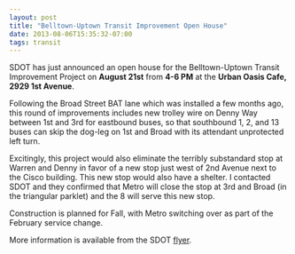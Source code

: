 ```yaml
---
layout: post
title: "Belltown-Uptown Transit Improvement Open House"
date: 2013-08-06T15:35:32-07:00
tags: transit
---
```


SDOT has just announced an open house for the Belltown-Uptown Transit Improvement Project on **August 21st** from **4-6 PM** at the **Urban Oasis Cafe, 2929 1st Avenue**.

Following the Broad Street BAT lane which was installed a few months ago, this round of improvements includes new trolley wire on Denny Way between 1st and 3rd for eastbound buses, so that southbound 1, 2, and 13 buses can skip the dog-leg on 1st and Broad with its attendant unprotected left turn.

Excitingly, this project would also eliminate the terribly substandard stop at Warren and Denny in favor of a new stop just west of 2nd Avenue next to the Cisco building. This new stop would also have a shelter. I contacted SDOT and they confirmed that Metro will close the stop at 3rd and Broad (in the triangular parklet) and the 8 will serve this new stop.

Construction is planned for Fall, with Metro switching over as part of the February service change.

More information is available from the SDOT [flyer](//angrytransitnerd.com/documents/BelltownTrolleyImprovements.pdf).
